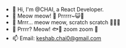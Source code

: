 - 👋 Hi, I'm @CHAI, a React Developer.
- 👀 Meow meow! 🐾 Prrrrr~😺🐾
- 🌱 Mrrr... meow meow, scratch scratch 🐾🐾✨
- 💞️ Prrrr? Meow! 🐟🐾 zoom zoom 🚀
- 📫 Email: keshab.chai0@gmail.com
<!---
Smolbolcat/Smolbolcat is a ✨ special ✨ repository because its `README.md` (this file) appears on your GitHub profile.
You can click the Preview link to take a look at your changes.
--->
